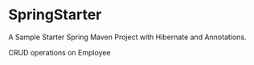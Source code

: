 # SpringStarter


A Sample Starter Spring Maven Project with Hibernate and Annotations.

CRUD operations on Employee  

